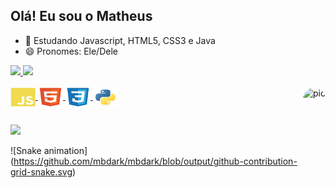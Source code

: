 ## Olá! Eu sou o Matheus

- 🌱 Estudando Javascript, HTML5, CSS3 e Java
- 😄 Pronomes: Ele/Dele

<div>
    <a href="https://github.com/mbdark">
    <img height="180cm" src="https://github-readme-stats.vercel.app/api?username=mbdark&show_icons=true&theme=synthwave&include_all_commits=true&count_private"/>
    <img height="180cm" src="https://github-readme-stats.vercel.app/api/top-langs/?username=mbdark&layout=compact&langs_count=16&theme=radical"/>
</div>
    
<div style="display: inline_block"><br>
  <img align="center" alt="Js" height="30" width="40" src="https://raw.githubusercontent.com/devicons/devicon/master/icons/javascript/javascript-plain.svg">
  <img align="center" alt="HTML" height="30" width="40"  src="https://raw.githubusercontent.com/devicons/devicon/master/icons/html5/html5-original.svg">
  <img align="center" alt="CSS" height="30" width="40" src="https://raw.githubusercontent.com/devicons/devicon/master/icons/css3/css3-original.svg">
  <img align="center" alt="Python" height="30" width="40" src="https://raw.githubusercontent.com/devicons/devicon/master/icons/python/python-original.svg">
    <img align="right" alt="pic" height="150" style="border-radius:50px;" src="https://media1.giphy.com/media/jCWFSxRpXm86XVUa4t/giphy.gif?width=676&height=676">
</div>

##
<a href="https://discord.com/users/313400012199690253" target="_blank"><img src="https://img.shields.io/badge/Discord-7289DA?style=for-the-badge&logo=discord&logoColor=white" target="_blank"></a>
    
![Snake animation] (https://github.com/mbdark/mbdark/blob/output/github-contribution-grid-snake.svg)
